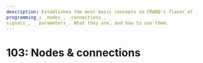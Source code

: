 ```yaml
---
description: Establishes the most basic concepts in CRANQ's flavor of _dataflow
programming_: _nodes_, _connections_, _
signals_, _ parameters_. What they are, and how to use them.
---
```


# 103: Nodes & connections
